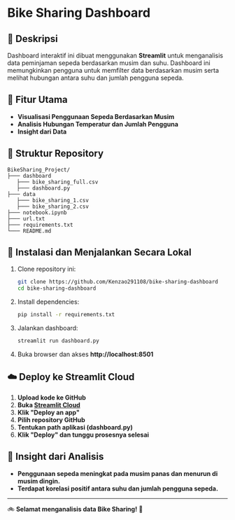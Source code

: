 # Bike Sharing Dashboard

## 📌 Deskripsi
Dashboard interaktif ini dibuat menggunakan **Streamlit** untuk menganalisis data peminjaman sepeda berdasarkan musim dan suhu. Dashboard ini memungkinkan pengguna untuk memfilter data berdasarkan musim serta melihat hubungan antara suhu dan jumlah pengguna sepeda.

## 🚀 Fitur Utama
- **Visualisasi Penggunaan Sepeda Berdasarkan Musim**
- **Analisis Hubungan Temperatur dan Jumlah Pengguna**
- **Insight dari Data**

## 📂 Struktur Repository
```
BikeSharing_Project/
├─── dashboard
   ├─── bike_sharing_full.csv
   ├─── dashboard.py
├─── data
   ├─── bike_sharing_1.csv
   ├─── bike_sharing_2.csv     
├─── notebook.ipynb
├─── url.txt  
├─── requirements.txt      
└─── README.md  
```

## 🔧 Instalasi dan Menjalankan Secara Lokal
1. Clone repository ini:
   ```bash
   git clone https://github.com/Kenzao291108/bike-sharing-dashboard
   cd bike-sharing-dashboard
   ```
2. Install dependencies:
   ```bash
   pip install -r requirements.txt
   ```
3. Jalankan dashboard:
   ```bash
   streamlit run dashboard.py
   ```
4. Buka browser dan akses **http://localhost:8501**

## ☁️ Deploy ke Streamlit Cloud
1. **Upload kode ke GitHub**
2. **Buka [Streamlit Cloud](https://share.streamlit.io/)**
3. **Klik "Deploy an app"**
4. **Pilih repository GitHub**
5. **Tentukan path aplikasi (dashboard.py)**
6. **Klik "Deploy" dan tunggu prosesnya selesai**

## 📌 Insight dari Analisis
- **Penggunaan sepeda meningkat pada musim panas dan menurun di musim dingin.**
- **Terdapat korelasi positif antara suhu dan jumlah pengguna sepeda.**

---
🚲 **Selamat menganalisis data Bike Sharing!** 🚀
